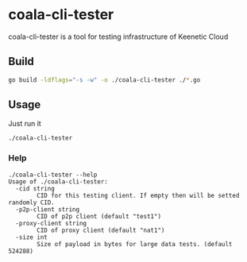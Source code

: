 # coala-cli-tester

coala-cli-tester is a tool for testing infrastructure of Keenetic Cloud
  

## Build

```sh
go build -ldflags="-s -w" -o ./coala-cli-tester ./*.go
```
  

## Usage
Just run it
```
./coala-cli-tester
```

### Help
```
./coala-cli-tester --help
Usage of ./coala-cli-tester:
  -cid string
        CID for this testing client. If empty then will be setted randomly CID.
  -p2p-client string
        CID of p2p client (default "test1")
  -proxy-client string
        CID of proxy client (default "nat1")
  -size int
        Size of payload in bytes for large data tests. (default 524288)
```